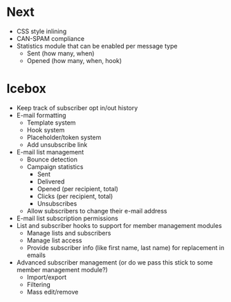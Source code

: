 Next
====

* CSS style inlining
* CAN-SPAM compliance
* Statistics module that can be enabled per message type
	* Sent (how many, when)
	* Opened (how many, when, hook)

Icebox
===================

* Keep track of subscriber opt in/out history
* E-mail formatting
	* Template system
	* Hook system
	* Placeholder/token system
	* Add unsubscribe link
* E-mail list management
	* Bounce detection
	* Campaign statistics
		* Sent
		* Delivered
		* Opened (per recipient, total)
		* Clicks (per recipient, total)
		* Unsubscribes
	* Allow subscribers to change their e-mail address
* E-mail list subscription permissions
* List and subscriber hooks to support for member management modules
	* Manage lists and subscribers
	* Manage list access
	* Provide subscriber info (like first name, last name) for replacement in emails
* Advanced subscriber management (or do we pass this stick to some member management module?)
	* Import/export
	* Filtering
	* Mass edit/remove
